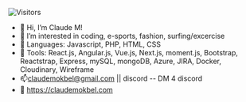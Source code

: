 ![Visitors](https://api.visitorbadge.io/api/visitors?path=cmokbel1&label=visitors&labelColor=%23d9e3f0&countColor=%23f47373&style=plastic)

-  👋 Hi, I’m Claude M!
- 👀 I’m interested in coding, e-sports, fashion, surfing/excercise
- 🌱 Languages: Javascript, PHP, HTML, CSS
- :wrench: Tools: React.js, Angular.js, Vue.js, Next.js, moment.js, Bootstrap, Reactstrap, Express, mySQL, mongoDB, Azure, JIRA, Docker, Cloudinary, Wireframe
- 📫claudemokbel@gmail.com || discord -- DM 4 discord
- :link: https://claudemokbel.com

<!---
cmokbel1/cmokbel1 is a ✨ special ✨ repository because its `README.md` (this file) appears on your GitHub profile.
You can click the Preview link to take a look at your changes.
--->

